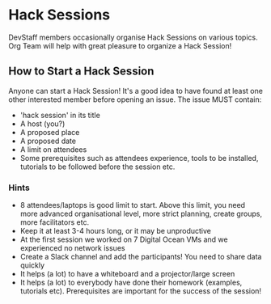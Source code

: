 # Hack Sessions
DevStaff members occasionally organise Hack Sessions on various topics. 
Org Team will help with great pleasure to organize a Hack Session!
## How to Start a Hack Session
Anyone can start a Hack Session! It's a good idea to have found at least 
one other interested member before opening an issue. The issue MUST contain:
* 'hack session' in its title
* A host (you?)
* A proposed place
* A proposed date
* A limit on attendees
* Some prerequisites such as attendees experience, tools to be installed, 
tutorials to be followed before the session etc.

### Hints
* 8 attendees/laptops is good limit to start. Above this limit, you need more 
  advanced organisational level, more strict planning, create groups, more 
  facilitators etc.
* Keep it at least 3-4 hours long, or it may be unproductive
* At the first session we worked on 7 Digital Ocean VMs and we experienced no 
  network issues
* Create a Slack channel and add the participants! You need to share data quickly
* It helps (a lot) to have a whiteboard and a projector/large screen
* It helps (a lot) to everybody have done their homework (examples, tutorials 
  etc). Prerequisites are important for the success of the session!
